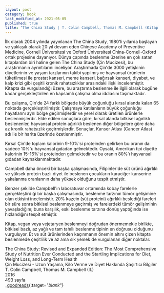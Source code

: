 ```yaml
---
layout: post
category: book
last_modified_at: 2021-05-05
published: true
title: "The China Study | T. Colin Campbell, Thomas M. Campbell (Kitap)"
---
```


İlk olarak 2004 yılında yayınlanan The China Study, 1980'li yıllarda başlayan ve yaklaşık olarak 20 yıl devam eden Chinese Academy of Preventive Medicine, Cornell Üniversitesi ve Oxford Üniversitesi China-Cornell-Oxford ortak projesine dayanıyor. Dünya çapında beslenme üzerine en çok satan kitaplardan biri haline gelen The China Study (Çin Mucizesi), bu araştırmanın ayrıntılarını inceliyor. Araştırmada Çin'de 3000 yetişkinin diyetlerinin ve yaşam tarzlarının takibi yapılmış ve hayvansal ürünlerin tüketilmesi ile prostat kanseri, meme kanseri, bağırsak kanseri, diyabet, ve kalp krizi gibi çeşitli kronik rahatsızlıklar arasındaki ilişki incelenmiştir. Kitapta da vurgulandığı üzere, bu araştırma beslenme ile ilgili olarak bugüne kadar gerçekleştirilen en kapsamlı çalışma olma iddiasını taşımaktadır.

Bu çalışma, Çin'de 24 farklı bölgede büyük çoğunluğu kırsal alanda kalan 65 noktada gerçekleştirilmiştir. Çalışmaya katılanların büyük çoğunluğu hayatlarını aynı bölge geçirmişlerdir ve yerel olarak üretilen ürünlerle beslenmişlerdir. Elde edilen sonuçlara göre, kırsal alanda bitkisel ağırlıklı beslenenler, hayvansal protein ağırlıklı beslenen diğer bölgelere göre daha az kronik rahatsızlık geçirmişlerdir. Sonuçlar, Kanser Atlası (Cancer Atlas) adı ile bir harita üzerinde özetlenmiştir.

Kırsal Çin'de toplam kalorinin 9-10%'si proteinden gelirken bu oranın da sadece 10%'u hayvansal gıdadan gelmektedir. Oysaki, Amerikan tipi diyette kalorinin 15-16%'si proteinden gelmektedir ve bu oranın 80%'ı hayvansal gıdadan kaynaklanmaktadır.

Campbell daha önceki bir başka çalışmasında, Filipinler'de süt ürünü ağırlıklı ve yüksek protein bazlı diyet ile beslenen çocukların karaciğer kanserine yakalanma oranlarının daha yüksek olduğunu tespit etmiştir.

Benzer şekilde Campbell'in laboratuvar ortamında kobay farelerle gerçekleştirdiği bir başka çalışmasında, beslenme tarzının tümör gelişimine olan etkisini incelemiştir. 20% kazein (süt proteini) ağırlıklı beslediği fareleri bir süre sonra bitkisel beslenmeye geçirmiş ve farelerdeki tümör gelişiminin yavaşladığını; buna karşılık, eski beslenme tarzına dönüş yaptığında ise hızlandığını tespit etmiştir.

Kitap, vegan veya vejetaryen beslenmeyi doğrudan önermemekle birlikte, bitkisel bazlı, az yağlı ve tam tahıllı beslenme tipinin en doğrusu olduğunu vurguluyor. Et ve süt ürünlerinden kaçınmanın önemin altını çizen kitapta beslenmede çeşitlilik ve az ama sık yemek de vurgulanan diğer noktalar.

The China Study: Revised and Expanded Edition: The Most Comprehensive Study of Nutrition Ever Conducted and the Startling Implications for Diet, Weight Loss, and Long-Term Health <!-- kitabin adi -->\
Çin Mucizesi - Uzun Yaşama, Kilo Verme ve Diyet Hakkında Şaşırtıcı Bilgiler <!-- tr -->\
T. Colin Campbell, Thomas M. Campbell (II.) <!-- yazar -->\
2016 <!-- yıl -->\
493 sayfa <!-- sayfa sayısı -->\
<span class="link1">_[goodreads](https://goodreads.com/book/show/178788.The_China_Study){:target="_blank"}_</span> <!-- goodreads -->
